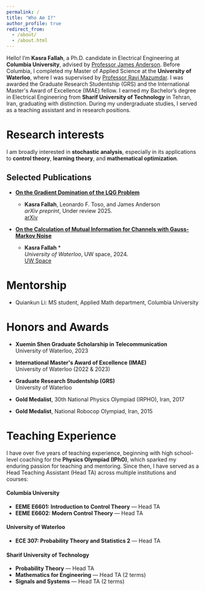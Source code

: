 ```yaml
---
permalink: /
title: "Who Am I?"
author_profile: true
redirect_from: 
  - /about/
  - /about.html
---
```


Hello! I’m **Kasra Fallah**, a Ph.D. candidate in Electrical Engineering at **Columbia University**, advised by [Professor James Anderson](https://www.columbia.edu/~ja3451/). Before Columbia, I completed my Master of Applied Science at the **University of Waterloo**, where I was supervised by [Professor Ravi Mazumdar](https://ece.uwaterloo.ca/~mazum/). I was awarded the Graduate Research Studentship (GRS) and the International Master's Award of Excellence (IMAE) fellow. I earned my Bachelor’s degree in Electrical Engineering from **Sharif University of Technology** in Tehran, Iran, graduating with distinction. During my undergraduate studies, I served as a teaching assistant and in research positions.

Research interests
======
I am broadly interested in **stochastic analysis**, especially in its applications to **control theory**, **learning theory**, and **mathematical optimization**.

## Selected Publications

- **[On the Gradient Domination of the LQG Problem](https://arxiv.org/abs/2507.09026)**  
  * **Kasra Fallah**, Leonardo F. Toso, and James Anderson  
  _arXiv preprint_, Under review 2025.  
  [arXiv](https://arxiv.org/abs/2507.09026)

- **[On the Calculation of Mutual Information for Channels with Gauss-Markov Noise]([https://arxiv.org/abs/2507.09026](https://uwspace.uwaterloo.ca/items/af4d3ce9-3e98-4ddd-bf6e-251997aa5b47))**  
  * **Kasra Fallah** *  
 _University of Waterloo_, UW space, 2024.  
  [UW Space](https://uwspace.uwaterloo.ca/items/af4d3ce9-3e98-4ddd-bf6e-251997aa5b47)


Mentorship
======

- Quiankun Li:  MS student, Applied Math department, Columbia University

Honors and Awards
======

- **Xuemin Shen Graduate Scholarship in Telecommunication**  
  University of Waterloo, 2023

- **International Master's Award of Excellence (IMAE)**  
  University of Waterloo (2022 & 2023)

- **Graduate Research Studentship (GRS)**  
  University of Waterloo 

- **Gold Medalist**, 30th National Physics Olympiad (IRPHO), Iran, 2017

- **Gold Medalist**, National Robocop Olympiad, Iran, 2015






Teaching Experience
======
I have over five years of teaching experience, beginning with high school-level coaching for the **Physics Olympiad (IPhO)**, which sparked my enduring passion for teaching and mentoring. Since then, I have served as a Head Teaching Assistant (Head TA) across multiple institutions and courses:

#### Columbia University
- **EEME E6601: Introduction to Control Theory** — Head TA  
- **EEME E6602: Modern Control Theory** — Head TA  

#### University of Waterloo
- **ECE 307: Probability Theory and Statistics 2** — Head TA  

#### Sharif University of Technology
- **Probability Theory** — Head TA  
- **Mathematics for Engineering** — Head TA (2 terms)  
- **Signals and Systems** — Head TA (2 terms)

